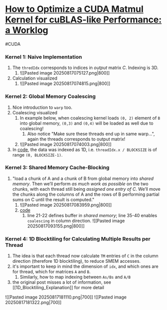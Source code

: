 # [How to Optimize a CUDA Matmul Kernel for cuBLAS-like Performance: a Worklog](https://siboehm.com/articles/22/CUDA-MMM)
#CUDA
### Kernel 1: Naive Implementation
1. The `thredIdx` corresponds to indices in *output* matrix $C$. Indexing is 3D.
	1. ![[Pasted image 20250817075127.png|800]]
2. Calculation visualized
	1. ![[Pasted image 20250817074815.png|800]]
### Kernel 2: Global Memory Coalescing
1. Nice introduction to `warp` too.
2. Coalescing visualized
	1. In example below, when coalescing kernel loads `(0, 2)` element of `B` into global memory, `(0,3)` and `(0,4)` will be loaded as well due to coalescing!
		1. Also notice "Make sure these threads end up in same warp...", again the threads corresponds to output matrix!
	2. ![[Pasted image 20250817074003.png|800]]
3. In [code](https://github.com/siboehm/SGEMM_CUDA/blob/master/src/kernels/2_kernel_global_mem_coalesce.cuh), the data was indexed as 1D, i.e. `threadIdx.x / BLOCKSIZE` is of range `(0, BLOCKSIZE-1)`.

### Kernel 3: Shared Memory Cache-Blocking
1. "load a chunk of A and a chunk of B from global memory into *shared memory*. Then we’ll perform *as much work as possible* on the two chunks, with each thread still being *assigned one entry of C*. We’ll move the chunks along the columns of A and the rows of B performing partial sums on C until the result is computed."
	1. ![[Pasted image 20250817083959.png|800]]
	2. [code](https://github.com/siboehm/SGEMM_CUDA/blob/master/src/kernels/3_kernel_shared_mem_blocking.cuh)
		1. line 21-22 defines buffer in *shared memory*; line 35-40 enables `coalescing` in column direction. ![[Pasted image 20250817093155.png|800]]
### Kernel 4: 1D Blocktiling for Calculating Multiple Results per Thread
1. The idea is that each thread now calculate `TM` entries of `C` in the column direction (therefore 1D blocktiling), to reduce SMEM accesses.
2. it's important to keep in mind the dimension of `idx`, and which ones are for thread, which for matrices `A` and `B`.
	1. Similarly, how to map indexing between `As/Bs` and `A/B`
3. the original post misses a lot of information, see [[1D_Blocktiling_Explanation]] for more detail

![[Pasted image 20250817181110.png|700]]
![[Pasted image 20250817181322.png|700]]